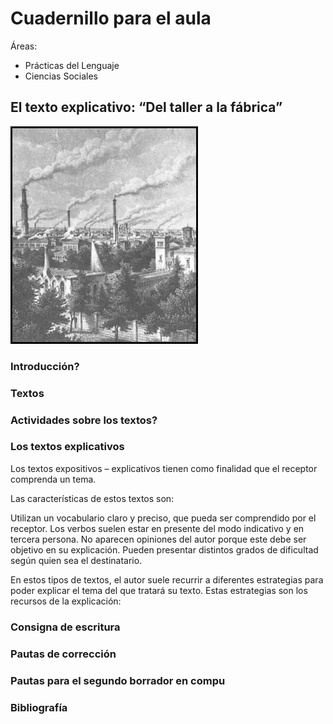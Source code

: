 
# Cuadernillo para el aula
Áreas: 
- Prácticas del Lenguaje
- Ciencias Sociales

## El texto explicativo: “Del taller a la fábrica”

![Fabricas](https://github.com/alvarmaciel/aeq-repo/blob/master/PracticasDelLenguaje/Imagenes/fabricas.png "Fabricas")

### Introducción?

### Textos

### Actividades sobre los textos?

### Los textos explicativos

Los textos expositivos – explicativos tienen como finalidad que el receptor comprenda un tema. 

Las características de estos textos son:

Utilizan un vocabulario claro y preciso, que pueda ser comprendido por el receptor.
Los verbos suelen estar en presente del modo indicativo y en tercera persona.
No aparecen opiniones del autor porque este debe ser objetivo en su explicación.
Pueden presentar distintos grados de dificultad según quien sea el destinatario.

En estos tipos de textos, el autor suele recurrir a diferentes estrategias para poder explicar el tema del que tratará su texto. Estas estrategias son los recursos de la  explicación:

### Consigna de escritura

### Pautas de corrección

### Pautas para el segundo borrador en compu

### Bibliografía
